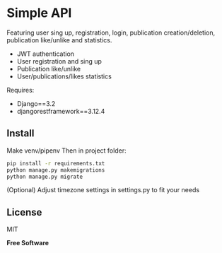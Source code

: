 # Simple API

Featuring user sing up, registration, login, publication creation/deletion, publication like/unlike and statistics.

- JWT authentication
- User registration and sing up
- Publication like/unlike
- User/publications/likes statistics

Requires:
- Django==3.2
- djangorestframework==3.12.4

## Install
Make venv/pipenv
Then in project folder:
```sh
pip install -r requirements.txt
python manage.py makemigrations
python manage.py migrate
```
(Optional) Adjust timezone settings in settings.py to fit your needs

## License

MIT

**Free Software**
